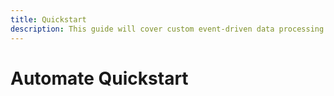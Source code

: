 ```yaml
---
title: Quickstart
description: This guide will cover custom event-driven data processing and task automations using Directus Automate.
---
```


# Automate Quickstart
